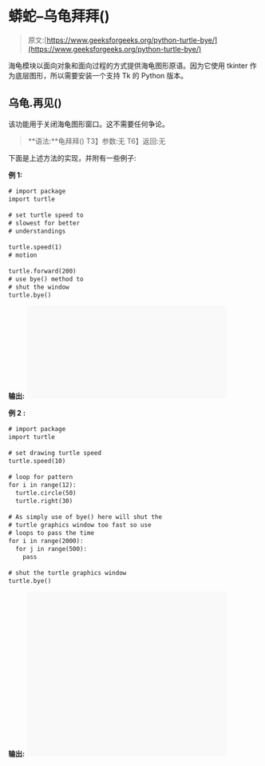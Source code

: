 # 蟒蛇–乌龟拜拜()

> 原文:[https://www.geeksforgeeks.org/python-turtle-bye/](https://www.geeksforgeeks.org/python-turtle-bye/)

海龟模块以面向对象和面向过程的方式提供海龟图形原语。因为它使用 tkinter 作为底层图形，所以需要安装一个支持 Tk 的 Python 版本。

## 乌龟.再见()

该功能用于关闭海龟图形窗口。这不需要任何争论。

> **语法:**龟拜拜()
> T3】参数:无
> T6】返回:无

下面是上述方法的实现，并附有一些例子:

**例 1:**

```
# import package
import turtle 

# set turtle speed to 
# slowest for better
# understandings

turtle.speed(1)
# motion

turtle.forward(200)
# use bye() method to 
# shut the window
turtle.bye()
```

**输出:**
![](img/bc7b8f8f624be468f7e23b51336c4d9d.png)

**例 2 :**

```
# import package
import turtle 

# set drawing turtle speed
turtle.speed(10)

# loop for pattern
for i in range(12):
  turtle.circle(50)
  turtle.right(30)

# As simply use of bye() here will shut the 
# turtle graphics window too fast so use 
# loops to pass the time
for i in range(2000):
  for j in range(500):
    pass

# shut the turtle graphics window
turtle.bye()
```

**输出:**
![](img/4b9b1c376a9d293445861c52e7c01ea7.png)